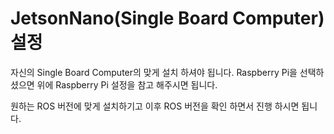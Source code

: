 # JetsonNano\(Single Board Computer\) 설정

자신의 Single Board Computer의 맞게 설치 하셔야 됩니다. Raspberry Pi을 선택하셨으면 위에 Raspberry Pi 설정을 참고 해주시면 됩니다.

원하는 ROS 버전에 맞게 설치하기고 이후 ROS 버전을 확인 하면서 진행 하시면 됩니다.









